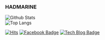 ### HADMARINE

<p align=center>
  
![Github Stats](https://github-readme-stats.vercel.app/api?username=hadmarine&show_icons=true)<br/>
![Top Langs](https://github-readme-stats.vercel.app/api/top-langs/?username=hadmarine)

</p>

<p align=center>
  
[![Hits](https://hits.seeyoufarm.com/api/count/incr/badge.svg?url=https%3A%2F%2Fgithub.com%2Fhadmarine%2Fhit-counter&count_bg=%23008BFF&title_bg=%232FABFF&icon=&icon_color=%23000000&title=HITS&edge_flat=true)](https://hits.seeyoufarm.com)
[![Facebook Badge](https://img.shields.io/badge/facebook-1877f2?style=flat-square&logo=facebook&logoColor=white&link=https://www.facebook.com/zzsza)](https://www.facebook.com/hadmarine)
[![Tech Blog Badge](http://img.shields.io/badge/-Tech%20blog-black?style=flat-square&logo=github&link=https://zzsza.github.io/)](https://velog.io/@hadmarine)

</p>
